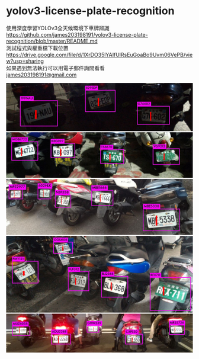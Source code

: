 ﻿# yolov3-license-plate-recognition
使用深度學習YOLOv3全天候環境下車牌辨識  
https://github.com/james203198191/yolov3-license-plate-recognition/blob/master/README.md  
測試程式與權重檔下載位置  
https://drive.google.com/file/d/1XrDO35lYAIfUlRsEuGoaBo9Uvm06VePB/view?usp=sharing  
如果遇到無法執行可以用電子郵件詢問看看  
james203198191@gmail.com  

![ScreenShot](000104.jpg)
![ScreenShot](000132.jpg)
![ScreenShot](300209.jpg)
![ScreenShot](300225.jpg)
![ScreenShot](400041.jpg)
